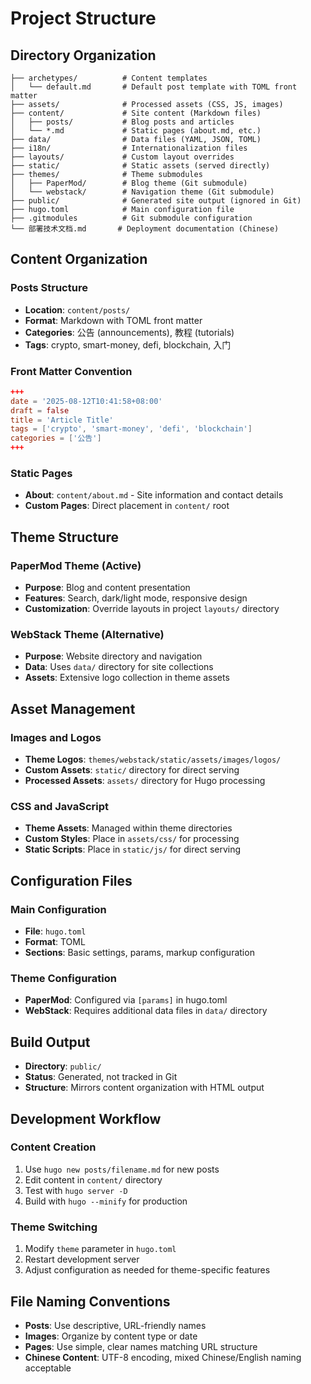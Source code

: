 # Project Structure

## Directory Organization

```
├── archetypes/          # Content templates
│   └── default.md       # Default post template with TOML front matter
├── assets/              # Processed assets (CSS, JS, images)
├── content/             # Site content (Markdown files)
│   ├── posts/           # Blog posts and articles
│   └── *.md             # Static pages (about.md, etc.)
├── data/                # Data files (YAML, JSON, TOML)
├── i18n/                # Internationalization files
├── layouts/             # Custom layout overrides
├── static/              # Static assets (served directly)
├── themes/              # Theme submodules
│   ├── PaperMod/        # Blog theme (Git submodule)
│   └── webstack/        # Navigation theme (Git submodule)
├── public/              # Generated site output (ignored in Git)
├── hugo.toml            # Main configuration file
├── .gitmodules          # Git submodule configuration
└── 部署技术文档.md       # Deployment documentation (Chinese)
```

## Content Organization

### Posts Structure
- **Location**: `content/posts/`
- **Format**: Markdown with TOML front matter
- **Categories**: 公告 (announcements), 教程 (tutorials)
- **Tags**: crypto, smart-money, defi, blockchain, 入门

### Front Matter Convention
```toml
+++
date = '2025-08-12T10:41:58+08:00'
draft = false
title = 'Article Title'
tags = ['crypto', 'smart-money', 'defi', 'blockchain']
categories = ['公告']
+++
```

### Static Pages
- **About**: `content/about.md` - Site information and contact details
- **Custom Pages**: Direct placement in `content/` root

## Theme Structure

### PaperMod Theme (Active)
- **Purpose**: Blog and content presentation
- **Features**: Search, dark/light mode, responsive design
- **Customization**: Override layouts in project `layouts/` directory

### WebStack Theme (Alternative)
- **Purpose**: Website directory and navigation
- **Data**: Uses `data/` directory for site collections
- **Assets**: Extensive logo collection in theme assets

## Asset Management

### Images and Logos
- **Theme Logos**: `themes/webstack/static/assets/images/logos/`
- **Custom Assets**: `static/` directory for direct serving
- **Processed Assets**: `assets/` directory for Hugo processing

### CSS and JavaScript
- **Theme Assets**: Managed within theme directories
- **Custom Styles**: Place in `assets/css/` for processing
- **Static Scripts**: Place in `static/js/` for direct serving

## Configuration Files

### Main Configuration
- **File**: `hugo.toml`
- **Format**: TOML
- **Sections**: Basic settings, params, markup configuration

### Theme Configuration
- **PaperMod**: Configured via `[params]` in hugo.toml
- **WebStack**: Requires additional data files in `data/` directory

## Build Output
- **Directory**: `public/`
- **Status**: Generated, not tracked in Git
- **Structure**: Mirrors content organization with HTML output

## Development Workflow

### Content Creation
1. Use `hugo new posts/filename.md` for new posts
2. Edit content in `content/` directory
3. Test with `hugo server -D`
4. Build with `hugo --minify` for production

### Theme Switching
1. Modify `theme` parameter in `hugo.toml`
2. Restart development server
3. Adjust configuration as needed for theme-specific features

## File Naming Conventions
- **Posts**: Use descriptive, URL-friendly names
- **Images**: Organize by content type or date
- **Pages**: Use simple, clear names matching URL structure
- **Chinese Content**: UTF-8 encoding, mixed Chinese/English naming acceptable